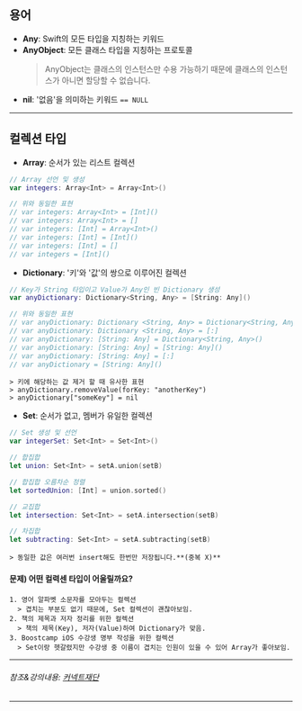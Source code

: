 
## 용어
  - **Any**: Swift의 모든 타입을 지칭하는 키워드
  - **AnyObject**: 모든 클래스 타입을 지칭하는 프로토콜
    > AnyObject는 클래스의 인스턴스만 수용 가능하기 때문에 클래스의 인스턴스가 아니면 할당할 수 없습니다.
  - **nil**: '없음'을 의미하는 키워드 ```== NULL```
  
***
## 컬렉션 타입
  - **Array**: 순서가 있는 리스트 컬렉션
  ```Swift
  // Array 선언 및 생성
  var integers: Array<Int> = Array<Int>()

  // 위와 동일한 표현
  // var integers: Array<Int> = [Int]()
  // var integers: Array<Int> = []
  // var integers: [Int] = Array<Int>()
  // var integers: [Int] = [Int]()
  // var integers: [Int] = []
  // var integers = [Int]()
  ```
  
  - **Dictionary**: '키'와 '값'의 쌍으로 이루어진 컬렉션
  ``` Swift
  // Key가 String 타입이고 Value가 Any인 빈 Dictionary 생성
  var anyDictionary: Dictionary<String, Any> = [String: Any]()

  // 위와 동일한 표현
  // var anyDictionary: Dictionary <String, Any> = Dictionary<String, Any>()
  // var anyDictionary: Dictionary <String, Any> = [:]
  // var anyDictionary: [String: Any] = Dictionary<String, Any>()
  // var anyDictionary: [String: Any] = [String: Any]()
  // var anyDictionary: [String: Any] = [:]
  // var anyDictionary = [String: Any]()
  ```
  
    > 키에 해당하는 값 제거 할 때 유사한 표현   
    > anyDictionary.removeValue(forKey: "anotherKey")
    > anyDictionary["someKey"] = nil
    
  
  - **Set**: 순서가 없고, 멤버가 유일한 컬렉션
  ``` Swift
  // Set 생성 및 선언
  var integerSet: Set<Int> = Set<Int>()

  // 합집합
  let union: Set<Int> = setA.union(setB)

  // 합집합 오름차순 정렬
  let sortedUnion: [Int] = union.sorted()

  // 교집합
  let intersection: Set<Int> = setA.intersection(setB)

  // 차집합
  let subtracting: Set<Int> = setA.subtracting(setB)
  ```
    > 동일한 값은 여러번 insert해도 한번만 저장됩니다.**(중복 X)**
    
  #### 문제) 어떤 컬력센 타입이 어울릴까요?
    1. 영어 알파벳 소문자를 모아두는 컬렉션
      > 겹치는 부분도 없기 때문에, Set 컬렉션이 괜찮아보임.
    2. 책의 제목과 저자 정리를 위한 컬렉션
      > 책의 제목(Key), 저자(Value)하여 Dictionary가 맞음.
    3. Boostcamp iOS 수강생 명부 작성을 위한 컬렉션
      > Set이랑 헷갈렸지만 수강생 중 이름이 겹치는 인원이 있을 수 있어 Array가 좋아보임.
  
***
###### 참조&강의내용: [커넥트재단](https://www.edwith.org/boostcamp_ios/)
***
